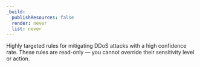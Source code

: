 ```yaml
---
_build:
  publishResources: false
  render: never
  list: never
---
```


Highly targeted rules for mitigating DDoS attacks with a high confidence rate. These rules are read-only — you cannot override their sensitivity level or action.